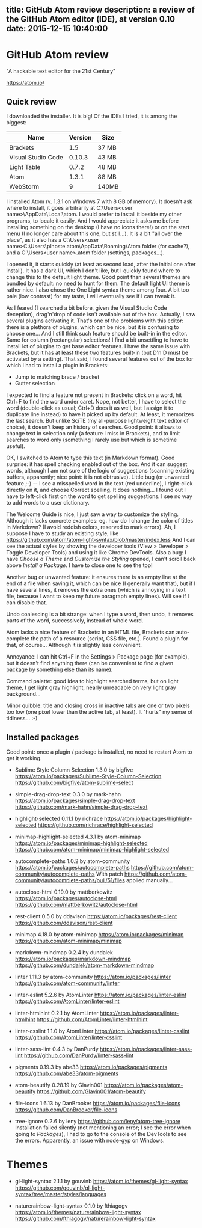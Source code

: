 title: GitHub Atom review
description: a review of the GitHub Atom editor (IDE), at version 0.10
date: 2015-12-15 10:40:00
---

# GitHub Atom review

"A hackable text editor for the 21st Century"

https://atom.io/

## Quick review

I downloaded the installer. It is big! Of the IDEs I tried, it is among the biggest:

| Name	|	Version	|	Size |
| ----- | --------- | ------ |
| Brackets	|	1.5	|	37 MB |
| Visual Studio Code	|	0.10.3	|	43 MB |
| Light Table	|	0.7.2	|	48 MB |
| Atom	|	1.3.1	|	88 MB |
| WebStorm	|	9	|	140MB |

I installed Atom (v. 1.3.1 on Windows 7 with 8 GB of memory).
It doesn't ask where to install, it goes arbitrarily at C:\Users\<user name>\AppData\Local\atom. I would prefer to install it beside my other programs, to locale it easily. And I would appreciate it asks me before installing something on the desktop (I have no icons there!) or on the start menu (I no longer care about this one, but still...).
It is a bit "all over the place", as it also has a C:\Users\<user name>C:\Users\plhoste\.atom\AppData\Roaming\Atom folder (for cache?), and a C:\Users\<user name>\.atom folder (settings, packages...).

I opened it, it starts quickly (at least as second load, after the initial one after install).
It has a dark UI, which I don't like, but I quickly found where to change this to the default light theme. Good point than several themes are bundled by default: no need to hunt for them. The default light UI theme is rather nice. I also chose the One Light syntax theme among four. A bit too pale (low contrast) for my taste, I will eventually see if I can tweak it.

As I feared (I searched a bit before, given the Visual Studio Code deception), drag'n'drop of code isn't available out of the box. Actually, I saw several plugins activating it. That's one of the problems with this editor: there is a plethora of plugins, which can be nice, but it is confusing to choose one... And I still think such feature should be built-in in the editor.
Same for column (rectangular) selections!
I find a bit unsettling to have to install lot of plugins to get base editor features. I have the same issue with Brackets, but it has at least these two features built-in (but D'n'D must be activated by a setting).
That said, I found several features out of the box for which I had to install a plugin in Brackets:
- Jump to matching brace / bracket
- Gutter selection


I expected to find a feature not present in Brackets: click on a word, hit Ctrl+F to find the word under caret. Nope, not better, I have to select the word (double-click as usual; Ctrl+D does it as well, but I assign it to duplicate line instead) to have it picked up by default. At least, it memorizes the last search. But unlike SciTE (my all-purpose lightweight text editor of choice), it doesn't keep an history of searches.
Good point: it allows to change text in selection only (a feature I miss in Brackets), and to limit searches to word only (something I rarely use but which is sometime useful).

OK, I switched to Atom to type this text (in Markdown format). Good surprise: it has spell checking enabled out of the box. And it can suggest words, although I am not sure of the logic of suggestions (scanning existing buffers, apparently; nice point: it is not obtrusive). Little bug (or unwanted feature ;-) -- I see a misspelled word in the text (red underline), I right-click directly on it, and choose Correct spelling. It does nothing... I found out I have to left-click first on the word to get spelling suggestions.
I see no way to add words to a user dictionary.

The Welcome Guide is nice, I just saw a way to customize the styling. Although it lacks concrete examples: eg. how do I change the color of titles in Markdown? (I avoid reddish colors, reserved to mark errors). Ah, I suppose I have to study an existing style, like https://github.com/atom/atom-light-syntax/blob/master/index.less
And I can see the actual styles by showing the developer tools (View > Developer > Toggle Developer Tools) and using it like Chrome DevTools.
Also a bug: I have _Choose a Theme_ and _Customize the Styling_ opened, I can't scroll back above _Install a Package_. I have to close one to see the top!

Another bug or unwanted feature: it ensures there is an empty line at the end of a file when saving it, which can be nice (I generally want that), but if I have several lines, it removes the extra ones (which is annoying in a text file, because I want to keep my future paragraph empty lines). Will see if I can disable that.

Undo coalescing is a bit strange: when I type a word, then undo, it removes parts of the word, successively, instead of whole word.

Atom lacks a nice feature of Brackets: in an HTML file, Brackets can auto-complete the path of a resource (script, CSS file, etc.). Found a plugin for that, of course... Although it is slightly less convenient.

Annoyance: I can hit Ctrl+F in the Settings > Package page (for example), but it doesn't find anything there (can be convenient to find a given package by something else than its name).

Command palette: good idea to highlight searched terms, but on light theme, I get light gray highlight, nearly unreadable on very light gray background...

Minor quibble: title and closing cross in inactive tabs are one or two pixels too low (one pixel lower than the active tab, at least). It "hurts" my sense of tidiness... :-)

## Installed packages

Good point: once a plugin / package is installed, no need to restart Atom to get it working.

- Sublime Style Column Selection
1.3.0 by bigfive
https://atom.io/packages/Sublime-Style-Column-Selection
https://github.com/bigfive/atom-sublime-select

- simple-drag-drop-text
0.3.0 by mark-hahn
https://atom.io/packages/simple-drag-drop-text
https://github.com/mark-hahn/simple-drag-drop-text

- highlight-selected
0.11.1 by richrace
https://atom.io/packages/highlight-selected
https://github.com/richrace/highlight-selected

- minimap-highlight-selected
4.3.1 by atom-minimap
https://atom.io/packages/minimap-highlight-selected
https://github.com/atom-minimap/minimap-highlight-selected

- autocomplete-paths
1.0.2 by atom-community
https://atom.io/packages/autocomplete-paths
https://github.com/atom-community/autocomplete-paths
With patch https://github.com/atom-community/autocomplete-paths/pull/51/files applied manually...

- autoclose-html
0.19.0 by mattberkowitz
https://atom.io/packages/autoclose-html
https://github.com/mattberkowitz/autoclose-html

- rest-client
0.5.0 by ddavison
https://atom.io/packages/rest-client
https://github.com/ddavison/rest-client

- minimap
4.18.0 by atom-minimap
https://atom.io/packages/minimap
https://github.com/atom-minimap/minimap

- markdown-mindmap
0.2.4 by dundalek
https://atom.io/packages/markdown-mindmap
https://github.com/dundalek/atom-markdown-mindmap

- linter
1.11.3 by atom-community
https://atom.io/packages/linter
https://github.com/atom-community/linter

- linter-eslint
5.2.6  by AtomLinter
https://atom.io/packages/linter-eslint
https://github.com/AtomLinter/linter-eslint

- linter-htmlhint
0.2.1 by AtomLinter
https://atom.io/packages/linter-htmlhint
https://github.com/AtomLinter/linter-htmlhint

- linter-csslint
1.1.0 by AtomLinter
https://atom.io/packages/linter-csslint
https://github.com/AtomLinter/linter-csslint

- linter-sass-lint
0.4.3 by DanPurdy
https://atom.io/packages/linter-sass-lint
https://github.com/DanPurdy/linter-sass-lint

- pigments
0.19.3 by abe33
https://atom.io/packages/pigments
https://github.com/abe33/atom-pigments

- atom-beautify
0.28.19 by Glavin001
https://atom.io/packages/atom-beautify
https://github.com/Glavin001/atom-beautify

- file-icons
1.6.13 by DanBrooker
https://atom.io/packages/file-icons
https://github.com/DanBrooker/file-icons

- tree-ignore
0.2.6 by leny
https://github.com/leny/atom-tree-ignore
Installation failed silently (not mentioning an error; I see the error when going to _Packages_), I had to go to the console of the DevTools to see the errors. Apparently, an issue with node-gyp on Windows.

# Themes

- gl-light-syntax
2.1.1 by gouvinb
https://atom.io/themes/gl-light-syntax
https://github.com/gouvinb/gl-light-syntax/tree/master/styles/languages

- naturerainbow-light-syntax
0.1.0 by fthiagogv
https://atom.io/themes/naturerainbow-light-syntax
https://github.com/fthiagogv/naturerainbow-light-syntax
